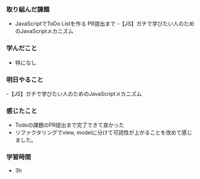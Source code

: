 ### 取り組んだ課題
 - JavaScriptでToDo Listを作る PR提出まで
 -【JS】ガチで学びたい人のためのJavaScriptメカニズム

### 学んだこと
- 特になし

### 明日やること
-【JS】ガチで学びたい人のためのJavaScriptメカニズム

### 感じたこと
- Todoの課題のPR提出まで完了できて良かった
- リファクタリングでview, modelに分けて可読性が上がることを改めて感じました。

### 学習時間
- 3h
